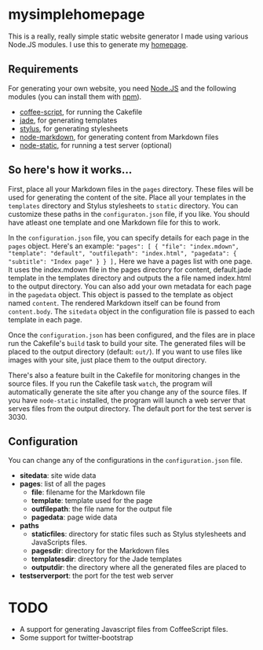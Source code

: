 # mysimplehomepage

This is a really, really simple static website generator I made using various
Node.JS modules. I use this to generate my [homepage][].

## Requirements

For generating your own website, you need [Node.JS][nodejs] and the following
modules (you can install them with [npm][]).

* [coffee-script][], for running the Cakefile
* [jade][], for generating templates
* [stylus][], for generating stylesheets
* [node-markdown][], for generating content from Markdown files
* [node-static][], for running a test server (optional)

## So here's how it works...

First, place all your Markdown files in the `pages` directory. These files will
be used for generating the content of the site. Place all your templates in the
`templates` directory and Stylus stylesheets to `static` directory. You can
customize these paths in the `configuraton.json` file, if you like. You should
have atleast one template and one Markdown file for this to work.

In the `configuration.json` file, you can specify details for each page in the
`pages` object. Here's an example:
``
  "pages":
  [
    {
      "file": "index.mdown",
      "template": "default",
      "outfilepath": "index.html",
      "pagedata":
      {
        "subtitle": "Index page"
      }
    }
  ],
``
Here we have a pages list with one page. It uses the index.mdown file in the
pages directory for content, default.jade template in the templates directory
and outputs the a file named index.html to the output directory. You can also
add your own metadata for each page in the `pagedata` object. This object is
passed to the template as object named `content`. The rendered Markdown itself
can be found from `content.body`. The `sitedata` object in the configuration
file is passed to each template in each page.

Once the `configuration.json` has been configured, and the files are in place
run the Cakefile's `build` task to build your site. The generated files will be
placed to the output directory (default: `out/`).  If you want to use files
like images with your site, just place them to the output directory.

There's also a feature built in the Cakefile for monitoring changes in the
source files. If you run the Cakefile task `watch`, the program will
automatically generate the site after you change any of the source files. If
you have `node-static` installed, the program will launch a web server that
serves files from the output directory. The default port for the test server is 3030.

## Configuration

You can change any of the configurations in the `configuration.json` file.

* **sitedata**: site wide data
* **pages**: list of all the pages
  * **file**: filename for the Markdown file
  * **template**: template used for the page
  * **outfilepath**: the file name for the output file
  * **pagedata**: page wide data
* **paths**
  * **staticfiles**: directory for static files such as Stylus stylesheets and
      JavaScripts files.
  * **pagesdir**: directory for the Markdown files
  * **templatesdir**: directory for the Jade templates
  * **outputdir**: the directory where all the generated files are placed to
* **testserverport**: the port for the test web server

# TODO

* A support for generating Javascript files from CoffeeScript files.
* Some support for twitter-bootstrap

[homepage]: http://jkpl.lepovirta.org/
[nodejs]: http://nodejs.org/
[npm]: http://npmjs.org/
[coffee-script]: http://coffeescript.org/
[jade]: https://github.com/visionmedia/jade
[stylus]: https://github.com/learnboost/stylus
[node-markdown]: https://github.com/andris9/node-markdown
[node-static]: https://github.com/cloudhead/node-static
